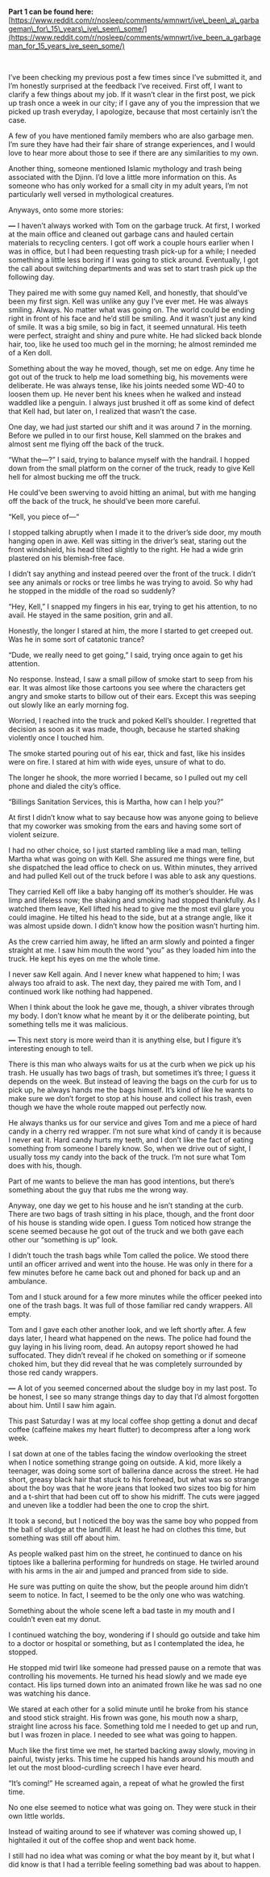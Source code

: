 **Part 1 can be found here:**  [https://www.reddit.com/r/nosleep/comments/wmnwrt/ive\_been\_a\_garbageman\_for\_15\_years\_ive\_seen\_some/](https://www.reddit.com/r/nosleep/comments/wmnwrt/ive_been_a_garbageman_for_15_years_ive_seen_some/)

&#x200B;

I’ve been checking my previous post a few times since I’ve submitted it, and I’m honestly surprised at the feedback I’ve received. First off, I want to clarify a few things about my job. If it wasn’t clear in the first post, we pick up trash once a week in our city; if I gave any of you the impression that we picked up trash everyday, I apologize, because that most certainly isn’t the case.

A few of you have mentioned family members who are also garbage men. I’m sure they have had their fair share of strange experiences, and I would love to hear more about those to see if there are any similarities to my own.

Another thing, someone mentioned Islamic mythology and trash being associated with the Djinn. I’d love a little more information on this. As someone who has only worked for a small city in my adult years, I’m not particularly well versed in mythological creatures.

Anyways, onto some more stories:

**—** I haven’t always worked with Tom on the garbage truck. At first, I worked at the main office and cleaned out garbage cans and hauled certain materials to recycling centers. I got off work a couple hours earlier when I was in office, but I had been requesting trash pick-up for a while; I needed something a little less boring if I was going to stick around. Eventually, I got the call about switching departments and was set to start trash pick up the following day.

They paired me with some guy named Kell, and honestly, that should’ve been my first sign. Kell was unlike any guy I’ve ever met. He was always smiling. Always. No matter what was going on. The world could be ending right in front of his face and he’d still be smiling. And it wasn’t just any kind of smile. It was a big smile, so big in fact, it seemed unnatural. His teeth were perfect, straight and shiny and pure white. He had slicked back blonde hair, too, like he used too much gel in the morning; he almost reminded me of a Ken doll.

Something about the way he moved, though, set me on edge. Any time he got out of the truck to help me load something big, his movements were deliberate. He was always tense, like his joints needed some WD-40 to loosen them up. He never bent his knees when he walked and instead waddled like a penguin. I always just brushed it off as some kind of defect that Kell had, but later on, I realized that wasn’t the case.

One day, we had just started our shift and it was around 7 in the morning. Before we pulled in to our first house, Kell slammed on the brakes and almost sent me flying off the back of the truck.

“What the—?” I said, trying to balance myself with the handrail. I hopped down from the small platform on the corner of the truck, ready to give Kell hell for almost bucking me off the truck.

He could’ve been swerving to avoid hitting an animal, but with me hanging off the back of the truck, he should’ve been more careful.

“Kell, you piece of—“

I stopped talking abruptly when I made it to the driver’s side door, my mouth hanging open in awe. Kell was sitting in the driver’s seat, staring out the front windshield, his head tilted slightly to the right. He had a wide grin plastered on his blemish-free face.

I didn’t say anything and instead peered over the front of the truck. I didn’t see any animals or rocks or tree limbs he was trying to avoid. So why had he stopped in the middle of the road so suddenly?

“Hey, Kell,” I snapped my fingers in his ear, trying to get his attention, to no avail. He stayed in the same position, grin and all.

Honestly, the longer I stared at him, the more I started to get creeped out. Was he in some sort of catatonic trance?

“Dude, we really need to get going,” I said, trying once again to get his attention.

No response. Instead, I saw a small pillow of smoke start to seep from his ear. It was almost like those cartoons you see where the characters get angry and smoke starts to billow out of their ears. Except this was seeping out slowly like an early morning fog.

Worried, I reached into the truck and poked Kell’s shoulder. I regretted that decision as soon as it was made, though, because he started shaking violently once I touched him.

The smoke started pouring out of his ear, thick and fast, like his insides were on fire. I stared at him with wide eyes, unsure of what to do.

The longer he shook, the more worried I became, so I pulled out my cell phone and dialed the city’s office. 

“Billings Sanitation Services, this is Martha, how can I help you?”

At first I didn’t know what to say because how was anyone going to believe that my coworker was smoking from the ears and having some sort of violent seizure. 

I had no other choice, so I just started rambling like a mad man, telling Martha what was going on with Kell. She assured me things were fine, but she dispatched the lead office to check on us. Within minutes, they arrived and had pulled Kell out of the truck before I was able to ask any questions.

They carried Kell off like a baby hanging off its mother’s shoulder. He was limp and lifeless now; the shaking and smoking had stopped thankfully. As I watched them leave, Kell lifted his head to give me the most evil glare you could imagine. He tilted his head to the side, but at a strange angle, like it was almost upside down. I didn’t know how the position wasn’t hurting him. 

As the crew carried him away, he lifted an arm slowly and pointed a finger straight at me. I saw him mouth the word “you” as they loaded him into the truck. He kept his eyes on me the whole time.

I never saw Kell again. And I never knew what happened to him; I was always too afraid to ask. The next day, they paired me with Tom, and I continued work like nothing had happened. 

When I think about the look he gave me, though, a shiver vibrates through my body. I don’t know what he meant by it or the deliberate pointing, but something tells me it was malicious.

**—** This next story is more weird than it is anything else, but I figure it’s interesting enough to tell. 

There is this man who always waits for us at the curb when we pick up his trash. He usually has two bags of trash, but sometimes it’s three; I guess it depends on the week. But instead of leaving the bags on the curb for us to pick up, he always hands me the bags himself. It’s kind of like he wants to make sure we don’t forget to stop at his house and collect his trash, even though we have the whole route mapped out perfectly now.

He always thanks us for our service and gives Tom and me a piece of hard candy in a cherry red wrapper. I’m not sure what kind of candy it is because I never eat it. Hard candy hurts my teeth, and I don’t like the fact of eating something from someone I barely know. So, when we drive out of sight, I usually toss my candy into the back of the truck. I’m not sure what Tom does with his, though. 

Part of me wants to believe the man has good intentions, but there’s something about the guy that rubs me the wrong way.

Anyway, one day we get to his house and he isn’t standing at the curb. There are two bags of trash sitting in his place, though, and the front door of his house is standing wide open. I guess Tom noticed how strange the scene seemed because he got out of the truck and we both gave each other our “something is up” look.

I didn’t touch the trash bags while Tom called the police. We stood there until an officer arrived and went into the house. He was only in there for a few minutes before he came back out and phoned for back up and an ambulance.

Tom and I stuck around for a few more minutes while the officer peeked into one of the trash bags. It was full of those familiar red candy wrappers. All empty.

Tom and I gave each other another look, and we left shortly after. A few days later, I heard what happened on the news. The police had found the guy laying in his living room, dead. An autopsy report showed he had suffocated. They didn’t reveal if he choked on something or if someone choked him, but they did reveal that he was completely surrounded by those red candy wrappers.

**—** A lot of you seemed concerned about the sludge boy in my last post. To be honest, I see so many strange things day to day that I’d almost forgotten about him. Until I saw him again.

This past Saturday I was at my local coffee shop getting a donut and decaf coffee (caffeine makes my heart flutter) to decompress after a long work week. 

I sat down at one of the tables facing the window overlooking the street when I notice something strange going on outside. A kid, more likely a teenager, was doing some sort of ballerina dance across the street. He had short, greasy black hair that stuck to his forehead, but what was so strange about the boy was that he wore jeans that looked two sizes too big for him and a t-shirt that had been cut off to show his midriff. The cuts were jagged and uneven like a toddler had been the one to crop the shirt. 

It took a second, but I noticed the boy was the same boy who popped from the ball of sludge at the landfill. At least he had on clothes this time, but something was still off about him.

As people walked past him on the street, he continued to dance on his tiptoes like a ballerina performing for hundreds on stage. He twirled around with his arms in the air and jumped and pranced from side to side. 

He sure was putting on quite the show, but the people around him didn’t seem to notice. In fact, I seemed to be the only one who was watching.

Something about the whole scene left a bad taste in my mouth and I couldn’t even eat my donut. 

I continued watching the boy, wondering if I should go outside and take him to a doctor or hospital or something, but as I contemplated the idea, he stopped.

He stopped mid twirl like someone had pressed pause on a remote that was controlling his movements. He turned his head slowly and we made eye contact. His lips turned down into an animated frown like he was sad no one was watching his dance. 

We stared at each other for a solid minute until he broke from his stance and stood stick straight. His frown was gone, his mouth now a sharp, straight line across his face. Something told me I needed to get up and run, but I was frozen in place. I needed to see what was going to happen.

Much like the first time we met, he started backing away slowly, moving in painful, twisty jerks. This time he cupped his hands around his mouth and let out the most blood-curdling screech I have ever heard. 

“It’s coming!” He screamed again, a repeat of what he growled the first time. 

No one else seemed to notice what was going on. They were stuck in their own little worlds.

Instead of waiting around to see if whatever was coming showed up, I hightailed it out of the coffee shop and went back home. 

I still had no idea what was coming or what the boy meant by it, but what I did know is that I had a terrible feeling something bad was about to happen.